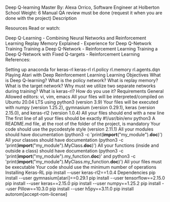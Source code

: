 Deep Q-learning
 Master
 By: Alexa Orrico, Software Engineer at Holberton School
 Weight: 6
 Manual QA review must be done (request it when you are done with the project)
Description


Resources
Read or watch:

Deep Q-Learning - Combining Neural Networks and Reinforcement Learning
Replay Memory Explained - Experience for Deep Q-Network Training
Training a Deep Q-Network - Reinforcement Learning
Training a Deep Q-Network with Fixed Q-targets - Reinforcement Learning
References:

Setting up anaconda for keras-rl
keras-rl
rl.policy
rl.memory
rl.agents.dqn
Playing Atari with Deep Reinforcement Learning
Learning Objectives
What is Deep Q-learning?
What is the policy network?
What is replay memory?
What is the target network?
Why must we utilize two separate networks during training?
What is keras-rl? How do you use it?
Requirements
General
Allowed editors: vi, vim, emacs
All your files will be interpreted/compiled on Ubuntu 20.04 LTS using python3 (version 3.9)
Your files will be executed with numpy (version 1.25.2), gymnasium (version 0.29.1), keras (version 2.15.0), and keras-rl2 (version 1.0.4)
All your files should end with a new line
The first line of all your files should be exactly #!/usr/bin/env python3
A README.md file, at the root of the folder of the project, is mandatory
Your code should use the pycodestyle style (version 2.11.1)
All your modules should have documentation (python3 -c 'print(__import__("my_module").__doc__)')
All your classes should have documentation (python3 -c 'print(__import__("my_module").MyClass.__doc__)')
All your functions (inside and outside a class) should have documentation (python3 -c 'print(__import__("my_module").my_function.__doc__)' and python3 -c 'print(__import__("my_module").MyClass.my_function.__doc__)')
All your files must be executable
Your code should use the minimum number of operations
Installing Keras-RL
pip install --user keras-rl2==1.0.4
Dependencies
pip install --user gymnasium[atari]==0.29.1
pip install --user tensorflow==2.15.0
pip install --user keras==2.15.0
pip install --user numpy==1.25.2
pip install --user Pillow==10.3.0
pip install --user h5py==3.11.0
pip install autorom[accept-rom-license]
